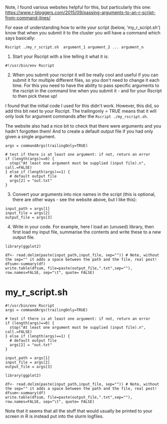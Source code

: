 Note, I found various websites helpful for this, but particularly this one: 
https://www.r-bloggers.com/2015/09/passing-arguments-to-an-r-script-from-command-lines/

For ease of understanding how to write your script (below, 'my_r_script.sh') know that when you submit it to the cluster you will have a command which says basically: 
```
Rscript ./my_r_script.sh  argument_1 argument_2 ... argument_n
```

1. Start your Rscript with a line telling it what it is: 
```
#!/usr/bin/env Rscript
```
2. When you submit your rscript it will be really cool and useful if you can submit it for multiple different files, so you don't need to change it each time. For this you need to have the ability to pass specific arguments to the rscript in the command line when you submit it -  and for your Rscript to then pick these up!

I found that the initial code I used for this didn't work. However, this did, so add this bit next to your Rscript. The trailingonly = TRUE means that it will only look for argument commands after the ```Rscript ./my_rscript.sh```. 

The website also had a nice bit to check that there were arguments and you hadn't forgotten them! And to create a default output file if you had only given a single argument. 
```
args = commandArgs(trailingOnly=TRUE)

# test if there is at least one argument: if not, return an error
if (length(args)==0) {
  stop("At least one argument must be supplied (input file).n", call.=FALSE)
} else if (length(args)==1) {
  # default output file
  args[2] = "out.txt"
}
```

3. Convert your arguments into nice names in the script (this is optional, there are other ways - see the website above, but I like this):
```
input_path = args[1]
input_file = args[2]
output_file = args[3]
```
4. Write in your code. For example, here I load an (unused) library, then first load my input file, summarise the contents and write these to a new output file. 
```
library(ggplot2)

df<- read.delim(paste(input_path,input_file, sep="")) # Note, without the sep="" it adds a space between the path and the file, real pest!
dfsum<-summary(df)
write.table(dfsum, file=paste(output_file,".txt",sep=""), row.names=FALSE, sep="\t", quote= FALSE) 
```

# my_r_script.sh 
```
#!/usr/bin/env Rscript
args = commandArgs(trailingOnly=TRUE)

# test if there is at least one argument: if not, return an error
if (length(args)==0) {
  stop("At least one argument must be supplied (input file).n", call.=FALSE)
} else if (length(args)==1) {
  # default output file
  args[2] = "out.txt"
}

input_path = args[1]
input_file = args[2]
output_file = args[3]

library(ggplot2)

df<- read.delim(paste(input_path,input_file, sep="")) # Note, without the sep="" it adds a space between the path and the file, real pest!
dfsum<-summary(df)
write.table(dfsum, file=paste(output_file,".txt",sep=""), row.names=FALSE, sep="\t", quote= FALSE)
```
Note that it seems that all the stuff that would usually be printed to your screen in R is instead put into the slurm logfiles. 
